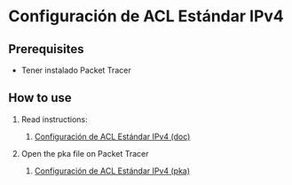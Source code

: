 # Configuración de ACL Estándar IPv4

## Prerequisites

- Tener instalado Packet Tracer

## How to use

1. Read instructions:
   1. [Configuración de ACL Estándar IPv4 (doc)](./StandardACLConfiguration.pdf)

2. Open the pka file on Packet Tracer
   1. [Configuración de ACL Estándar IPv4 (pka)](./StandardACLConfiguration.pka)